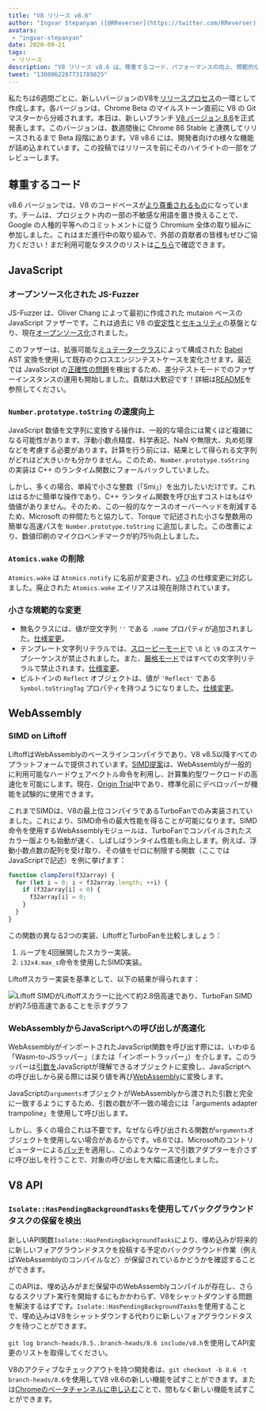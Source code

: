 ```yaml
---
title: "V8 リリース v8.6"
author: "Ingvar Stepanyan ([@RReverser](https://twitter.com/RReverser)), キーボードファザー"
avatars: 
 - "ingvar-stepanyan"
date: 2020-09-21
tags: 
 - リリース
description: "V8 リリース v8.6 は、尊重するコード、パフォーマンスの向上、規範的な変更をもたらします。"
tweet: "1308062287731789825"
---
```

私たちは6週間ごとに、新しいバージョンのV8を[リリースプロセス](https://v8.dev/docs/release-process)の一環として作成します。各バージョンは、Chrome Beta のマイルストーン直前に V8 の Git マスターから分岐されます。本日は、新しいブランチ [V8 バージョン 8.6](https://chromium.googlesource.com/v8/v8.git/+log/branch-heads/8.6)を正式発表します。このバージョンは、数週間後に Chrome 86 Stable と連携してリリースされるまで Beta 段階にあります。V8 v8.6 には、開発者向けの様々な機能が詰め込まれています。この投稿ではリリースを前にそのハイライトの一部をプレビューします。

<!--truncate-->
## 尊重するコード

v8.6 バージョンでは、V8 のコードベースが[より尊重されるもの](https://v8.dev/docs/respectful-code)になっています。チームは、プロジェクト内の一部の不敏感な用語を置き換えることで、Google の人種的平等へのコミットメントに従う Chromium 全体の取り組みに参加しました。これはまだ進行中の取り組みで、外部の貢献者の皆様もぜひご協力ください！まだ利用可能なタスクのリストは[こちら](https://docs.google.com/document/d/1rK7NQK64c53-qbEG-N5xz7uY_QUVI45sUxinbyikCYM/edit)で確認できます。

## JavaScript

### オープンソース化された JS-Fuzzer

JS-Fuzzer は、Oliver Chang によって最初に作成された mutaion ベースの JavaScript ファザーです。これは過去に V8 の[安定性](https://bugs.chromium.org/p/chromium/issues/list?q=ochang_js_fuzzer%20label%3AStability-Crash%20label%3AClusterfuzz%20-status%3AWontFix%20-status%3ADuplicate&can=1)と[セキュリティ](https://bugs.chromium.org/p/chromium/issues/list?q=ochang_js_fuzzer%20label%3ASecurity%20label%3AClusterfuzz%20-status%3AWontFix%20-status%3ADuplicate&can=1)の基盤となり、現在[オープンソース化](https://chromium-review.googlesource.com/c/v8/v8/+/2320330)されました。

このファザーは、拡張可能な[ミュテータークラス](https://chromium.googlesource.com/v8/v8/+/320d98709f/tools/clusterfuzz/js_fuzzer/mutators/)によって構成された [Babel](https://babeljs.io/) AST 変換を使用して既存のクロスエンジンテストケースを変化させます。最近では JavaScript の[正確性の問題](https://bugs.chromium.org/p/chromium/issues/list?q=blocking%3A1050674%20-status%3ADuplicate&can=1)を検出するため、差分テストモードでのファザーインスタンスの運用も開始しました。貢献は大歓迎です！詳細は[README](https://chromium.googlesource.com/v8/v8/+/master/tools/clusterfuzz/js_fuzzer/README.md)を参照してください。

### `Number.prototype.toString` の速度向上

JavaScript 数値を文字列に変換する操作は、一般的な場合には驚くほど複雑になる可能性があります。浮動小数点精度、科学表記、NaN や無限大、丸め処理などを考慮する必要があります。計算を行う前には、結果として得られる文字列がどれほど大きいかも分かりません。このため、`Number.prototype.toString` の実装は C++ のランタイム関数にフォールバックしていました。

しかし、多くの場合、単純で小さな整数（「Smi」）を出力したいだけです。これははるかに簡単な操作であり、C++ ランタイム関数を呼び出すコストはもはや価値がありません。そのため、この一般的なケースのオーバーヘッドを削減するため、Microsoft の仲間たちと協力して、Torque で記述された小さな整数用の簡単な高速パスを `Number.prototype.toString` に追加しました。この改善により、数値印刷のマイクロベンチマークが約75％向上しました。

### `Atomics.wake` の削除

`Atomics.wake` は `Atomics.notify` に名前が変更され、[v7.3](https://v8.dev/blog/v8-release-73#atomics.notify) の仕様変更に対応しました。廃止された `Atomics.wake` エイリアスは現在削除されています。

### 小さな規範的な変更

- 無名クラスには、値が空文字列 `''` である `.name` プロパティが追加されました。[仕様変更](https://github.com/tc39/ecma262/pull/1490)。
- テンプレート文字列リテラルでは、[スローピーモード](https://developer.mozilla.org/en-US/docs/Glossary/Sloppy_mode)で `\8` と `\9` のエスケープシーケンスが禁止されました。また、[厳格モード](https://developer.mozilla.org/en-US/docs/Web/JavaScript/Reference/Strict_mode)ではすべての文字列リテラルで禁止されます。[仕様変更](https://github.com/tc39/ecma262/pull/2054)。
- ビルトインの `Reflect` オブジェクトは、値が `'Reflect'` である `Symbol.toStringTag` プロパティを持つようになりました。[仕様変更](https://github.com/tc39/ecma262/pull/2057)。

## WebAssembly

### SIMD on Liftoff

LiftoffはWebAssemblyのベースラインコンパイラであり、V8 v8.5以降すべてのプラットフォームで提供されています。[SIMD提案](https://v8.dev/features/simd)は、WebAssemblyが一般的に利用可能なハードウェアベクトル命令を利用し、計算集約型ワークロードの高速化を可能にします。現在、[Origin Trial](https://v8.dev/blog/v8-release-84#simd-origin-trial)中であり、標準化前にデベロッパーが機能を試験的に使用できます。

これまでSIMDは、V8の最上位コンパイラであるTurboFanでのみ実装されていました。これにより、SIMD命令の最大性能を得ることが可能になります。SIMD命令を使用するWebAssemblyモジュールは、TurboFanでコンパイルされたスカラー版よりも始動が速く、しばしばランタイム性能も向上します。例えば、浮動小数点数の配列を受け取り、その値をゼロに制限する関数（ここではJavaScriptで記述）を例に挙げます：

```js
function clampZero(f32array) {
  for (let i = 0; i < f32array.length; ++i) {
    if (f32array[i] < 0) {
      f32array[i] = 0;
    }
  }
}
```

この関数の異なる2つの実装、LiftoffとTurboFanを比較しましょう：

1. ループを4回展開したスカラー実装。
2. `i32x4.max_s`命令を使用したSIMD実装。

Liftoffスカラー実装を基準として、以下の結果が得られます：

![Liftoff SIMDがLiftoffスカラーに比べて約2.8倍高速であり、TurboFan SIMDが約7.5倍高速であることを示すグラフ](/_img/v8-release-86/simd.svg)

### WebAssemblyからJavaScriptへの呼び出しが高速化

WebAssemblyがインポートされたJavaScript関数を呼び出す際には、いわゆる「Wasm-to-JSラッパー」（または「インポートラッパー」）を介します。このラッパーは[引数を](https://webassembly.github.io/spec/js-api/index.html#tojsvalue)JavaScriptが理解できるオブジェクトに変換し、JavaScriptへの呼び出しから戻る際には戻り値を再び[WebAssembly](https://webassembly.github.io/spec/js-api/index.html#towebassemblyvalue)に変換します。

JavaScriptの`arguments`オブジェクトがWebAssemblyから渡された引数と完全に一致するようにするため、引数の数が不一致の場合には「arguments adapter trampoline」を使用して呼び出します。

しかし、多くの場合これは不要です。なぜなら呼び出される関数が`arguments`オブジェクトを使用しない場合があるからです。v8.6では、Microsoftのコントリビューターによる[パッチ](https://crrev.com/c/2317061)を適用し、このようなケースで引数アダプターを介さずに呼び出しを行うことで、対象の呼び出しを大幅に高速化しました。

## V8 API

### `Isolate::HasPendingBackgroundTasks`を使用してバックグラウンドタスクの保留を検出

新しいAPI関数`Isolate::HasPendingBackgroundTasks`により、埋め込みが将来的に新しいフォアグラウンドタスクを投稿する予定のバックグラウンド作業（例えばWebAssemblyのコンパイルなど）が保留されているかどうかを確認することができます。

このAPIは、埋め込みがまだ保留中のWebAssemblyコンパイルが存在し、さらなるスクリプト実行を開始するにもかかわらず、V8をシャットダウンする問題を解決するはずです。`Isolate::HasPendingBackgroundTasks`を使用することで、埋め込みはV8をシャットダウンする代わりに新しいフォアグラウンドタスクを待つことができます。

`git log branch-heads/8.5..branch-heads/8.6 include/v8.h`を使用してAPI変更のリストを取得してください。

V8のアクティブなチェックアウトを持つ開発者は、`git checkout -b 8.6 -t branch-heads/8.6`を使用してV8 v8.6の新しい機能を試すことができます。または[Chromeのベータチャンネルに申し込む](https://www.google.com/chrome/browser/beta.html)ことで、間もなく新しい機能を試すことができます。
